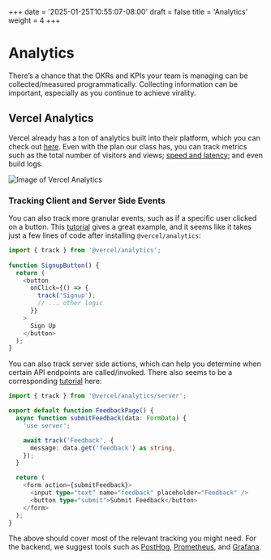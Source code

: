 +++
date = '2025-01-25T10:55:07-08:00'
draft = false
title = 'Analytics'
weight = 4
+++

# Analytics
There’s a chance that the OKRs and KPIs your team is managing can be collected/measured programmatically. Collecting information can be important, especially as you continue to achieve virality.

## Vercel Analytics
Vercel already has a ton of analytics built into their platform, which you can check out [here](https://vercel.com/docs/analytics). Even with the plan our class has, you can track metrics such as the total number of visitors and views; [speed and latency](https://vercel.com/docs/speed-insights); and even build logs.

![Image of Vercel Analytics](https://vercel.com/_next/image?url=https%3A%2F%2Fassets.vercel.com%2Fimage%2Fupload%2Fv1736938669%2Ffront%2Fdocs%2Fanalytics%2Fvisitor-chart-dark.png&w=3840&q=75)

### Tracking Client and Server Side Events
You can also track more granular events, such as if a specific user clicked on a button. This [tutorial](https://vercel.com/docs/analytics/custom-events#tracking-a-client-side-event) gives a great example, and it seems like it takes just a few lines of code after installing `@vercel/analytics`:

```typescript
import { track } from '@vercel/analytics';
 
function SignupButton() {
  return (
    <button
      onClick={() => {
        track('Signup');
        // ... other logic
      }}
    >
      Sign Up
    </button>
  );
}
```

You can also track server side actions, which can help you determine when certain API endpoints are called/invoked. There also seems to be a corresponding [tutorial](https://vercel.com/changelog/track-server-side-custom-events-with-vercel-web-analytics) here:

```typescript
import { track } from '@vercel/analytics/server';

export default function FeedbackPage() {
  async function submitFeedback(data: FormData) {
    'use server';

    await track('Feedback', {
      message: data.get('feedback') as string,
    });
  }

  return (
    <form action={submitFeedback}>
      <input type="text" name="feedback" placeholder="Feedback" />
      <button type="submit">Submit Feedback</button>
    </form>
  );
}
```

The above should cover most of the relevant tracking you might need. For the backend, we suggest tools such as [PostHog](https://posthog.com/docs/getting-started/send-events), [Prometheus](https://prometheus.io/), and [Grafana](https://grafana.com/).